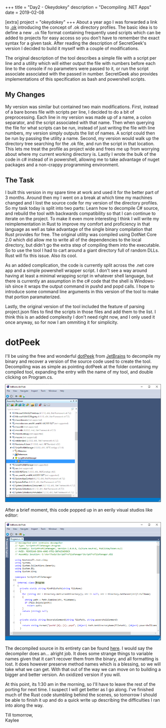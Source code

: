 +++
title = "Day2 - Okeydokey"
description = "Decompiling .NET Apps"
date = 2019-02-08

[extra]
project = "okeydokey"
+++
About a year ago I was forwarded a link to
[.ok](http://www.secretgeek.net/ok) introducing the concept of .ok directory
profiles. The basic idea is to define a new `.ok` file format containing
frequently used scripts which can be added to projects for easy access so you
don't have to remember the exact syntax for a given task. After reading the
description of SecretGeek's version I decided to build it myself with a couple
of modifications.

The original description of the tool describes a simple file with a script per
line and a utility which will either output the file with numbers before each
line to the console if no parameters were passed to it, or run the script
associate associated with the passed in number. SecretGeek also provides
implementations of this specification as bash and powershell scripts.

## My Changes

My version was similar but contained two main modifications. First, instead of a
bare bones file with scripts per line, I decided to do a bit of preprocessing.
Each line in my version was made up of a name, a colon separator, and the script
associated with that name. Then when querying the file for what scripts can be
run, instead of just writing the file with line numbers, my version simply
outputs the list of names. A script could then be run by passing the utility a
name. Second, my version would walk up the directory tree searching for the .ok
file, and run the script in that location. This lets me treat the profile as
project wide and frees me up from worrying about where my current working
directory is. Lastly I wrote the bulk of the code in c# instead of in
powershell, allowing me to take advantage of nuget packages and a non-crappy
programming environment.

## The Task

I built this version in my spare time at work and used it for the better part of
3 months. Around then my I went on a break at which time my machines changed and
I lost the source code for my version of the directory profiles. So my task
today is split into two parts: Learn how to decompile C# source, and rebuild the
tool with backwards compatibility so that I can continue to iterate on the
project. To make it even more interesting I think I will write my
reimplementation in Rust to improve my comfort and proficiency in that language
as well as take advantage of the single binary compilation that Rust provides
for free. The original utility was compiled using DotNet Core 2.0 which did
allow me to write all of the dependencies to the local directory, but didn't go
the extra step of compiling them into the executable. So to use the tool I had
to cart around a giant directory full of random DLLs. Rust will fix this issue.
Also its cool.

As an added complication, the code is currently split across the .net core app
and a simple powershell wrapper script. I don't see a way around having at least
a minimal wrapping script in whatever shell language, but there is currently an
assumption in the c# code that the shell is Windows-ish since it wraps the
output command in pushd and popd calls. I hope to introduce some command line
arguments in this version of the tool to make that portion paramaterized. 

Lastly, the original version of the tool included the feature of parsing
project.json files to find the scripts in those files and add them to the list.
I think this is an added complexity I don't need right now, and I only used it
once anyway, so for now I am ommiting it for simplicity.

# dotPeek

I'll be using the free and wonderful
[dotPeek](https://www.jetbrains.com/decompiler/) from
[JetBrains](https://www.jetbrains.com/) to decompile my binary and recover a
version of the source code used to create the tool. Decompiling was as simple as
pointing dotPeek at the folder containing my compiled tool, expanding the entry
with the name of my tool, and double clicking on Program.cs.

![dotPeek](dotPeek.png)

After a brief moment, this code popped up in an eerily visual studios like editor:

![decompiled](decompiled.png)

The decompiled source in its entirety can be found
[here](https://gist.github.com/Kethku/ee982b01ef4ef022da3522b28e3997ad). I would
say the decompiler does an... alright job. It does some strange things to
variable names given that it can't recover them from the binary, and all
formatting is lost. It does however preserve method names which is a blessing,
so we will take what we can get. With that out of the way we can move on to
building a bigger and better version. An oxidized version if you will.

At this point, its 1:30 am in the morning, so I'll have to leave the rest of the
porting for next time. I suspect I will get better as I go along. I've finished
much of the Rust code stumbling behind the scenes, so tomorrow I should be able
to finish it up and do a quick write up describing the difficulties I ran into
along the way.

Till tomorrow,  
Kaylee
